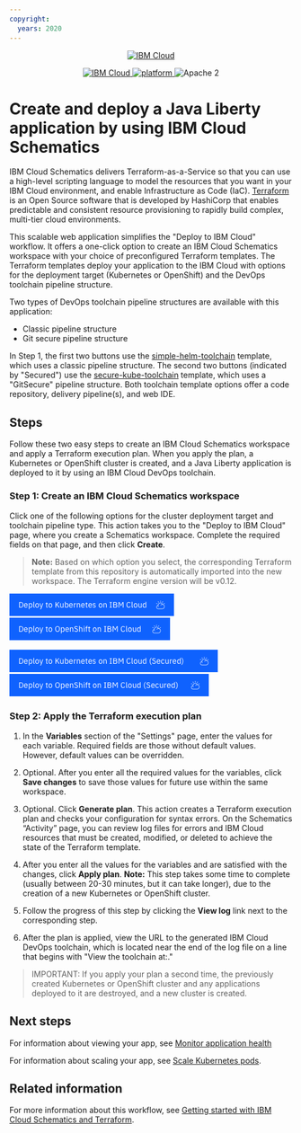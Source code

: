 ```yaml
---
copyright:
  years: 2020
---
```

<p align="center">
    <a href="https://cloud.ibm.com">
        <img src="https://cloud.ibm.com/media/docs/developer-appservice/resources/ibm-cloud.svg" height="100" alt="IBM Cloud">
    </a>
</p>

<p align="center">
    <a href="https://cloud.ibm.com">
    <img src="https://img.shields.io/badge/IBM%20Cloud-powered-blue.svg" alt="IBM Cloud">
    </a>
    <a href="https://www.ibm.com/developerworks/learn/java/">
    <img src="https://img.shields.io/badge/platform-java-lightgrey.svg?style=flat" alt="platform">
    </a>
    <img src="https://img.shields.io/badge/license-Apache2-blue.svg?style=flat" alt="Apache 2">
</p>

# Create and deploy a Java Liberty application by using IBM Cloud Schematics

IBM Cloud Schematics delivers Terraform-as-a-Service so that you can use a high-level scripting language to model the resources that you want in your IBM Cloud environment, and enable Infrastructure as Code (IaC). [Terraform](https://www.terraform.io/) is an Open Source software that is developed by HashiCorp that enables predictable and consistent resource provisioning to rapidly build complex, multi-tier cloud environments.

This scalable web application simplifies the "Deploy to IBM Cloud" workflow. It offers a one-click option to create an IBM Cloud Schematics workspace with your choice of preconfigured Terraform templates. The Terraform templates deploy your application to the IBM Cloud with options for the deployment target (Kubernetes or OpenShift) and the DevOps toolchain pipeline structure.

Two types of DevOps toolchain pipeline structures are available with this application:
* Classic pipeline structure
* Git secure pipeline structure

In Step 1, the first two buttons use the [simple-helm-toolchain](https://github.com/open-toolchain/simple-helm-toolchain) template, which uses a classic pipeline structure. The second two buttons (indicated by "Secured") use the [secure-kube-toolchain](https://github.com/open-toolchain/secure-kube-toolchain) template, which uses a "GitSecure" pipeline structure. Both toolchain template options offer a code repository, delivery pipeline(s), and web IDE.

## Steps

Follow these two easy steps to create an IBM Cloud Schematics workspace and apply a Terraform execution plan. When you apply the plan, a Kubernetes or OpenShift cluster is created, and a Java Liberty application is deployed to it by using an IBM Cloud DevOps toolchain.

### Step 1: Create an IBM Cloud Schematics workspace

Click one of the following options for the cluster deployment target and toolchain pipeline type. This action takes you to the "Deploy to IBM Cloud" page, where you create a Schematics workspace. Complete the required fields on that page, and then click **Create**.

> **Note:** Based on which option you select, the corresponding Terraform template from this repository is automatically imported into the new workspace. The Terraform engine version will be v0.12.

[![Deploy to Kubernetes on IBM Cloud](images/Deploy_to_kube.png)](https://cloud.ibm.com/schematics/workspaces/create?repository=https://github.com/IBM-Cloud/Scalable-web-app-liberty/tree/master/terraform/simple-kube&terraform_version=terraform_v0.12)
[![Deploy to OpenShift on IBM Cloud](images/Deploy_to_Openshift.png)](https://cloud.ibm.com/schematics/workspaces/create?repository=https://github.com/IBM-Cloud/Scalable-web-app-liberty/tree/master/terraform/simple-openshift&terraform_version=terraform_v0.12)

[![Deploy to Kubernetes on IBM Cloud (Secured)](images/Deploy_to_kube_Secured.png)](https://cloud.ibm.com/schematics/workspaces/create?repository=https://github.com/IBM-Cloud/Scalable-web-app-liberty/tree/master/terraform/secure-kube&terraform_version=terraform_v0.12)
[![Deploy to OpenShift on IBM Cloud (Secured)](images/Deploy_to_Openshift_Secured.png)](https://cloud.ibm.com/schematics/workspaces/create?repository=https://github.com/IBM-Cloud/Scalable-web-app-liberty/tree/master/terraform/secure-openshift&terraform_version=terraform_v0.12)

### Step 2: Apply the Terraform execution plan

1. In the **Variables** section of the "Settings" page, enter the values for each variable. Required fields are those without default values. However, default values can be overridden.  

2. Optional. After you enter all the required values for the variables, click **Save changes** to save those values for future use within the same workspace.

3. Optional. Click **Generate plan**. This action creates a Terraform execution plan and checks your configuration for syntax errors. On the Schematics “Activity” page, you can review log files for errors and IBM Cloud resources that must be created, modified, or deleted to achieve the state of the Terraform template.  

4. After you enter all the values for the variables and are satisfied with the changes, click **Apply plan**.
  **Note:** This step takes some time to complete (usually between 20-30 minutes, but it can take longer), due to the creation of a new Kubernetes or OpenShift cluster.

5. Follow the progress of this step by clicking the **View log** link next to the corresponding step.

6. After the plan is applied, view the URL to the generated IBM Cloud DevOps toolchain, which is located near the end of the log file on a line that begins with "View the toolchain at:."

>IMPORTANT: If you apply your plan a second time, the previously created Kubernetes or OpenShift cluster and any applications deployed to it are destroyed, and a new cluster is created.

## Next steps

For information about viewing your app, see [Monitor application health](https://cloud.ibm.com/docs/solution-tutorials?topic=solution-tutorials-scalable-webapp-kubernetes#scalable-webapp-kubernetes-monitor_application)

For information about scaling your app, see [Scale Kubernetes pods](https://cloud.ibm.com/docs/solution-tutorials?topic=solution-tutorials-scalable-webapp-kubernetes#scalable-webapp-kubernetes-scale_cluster).

## Related information

For more information about this workflow, see [Getting started with IBM Cloud Schematics and Terraform](https://cloud.ibm.com/docs/schematics?topic=schematics-getting-started).

